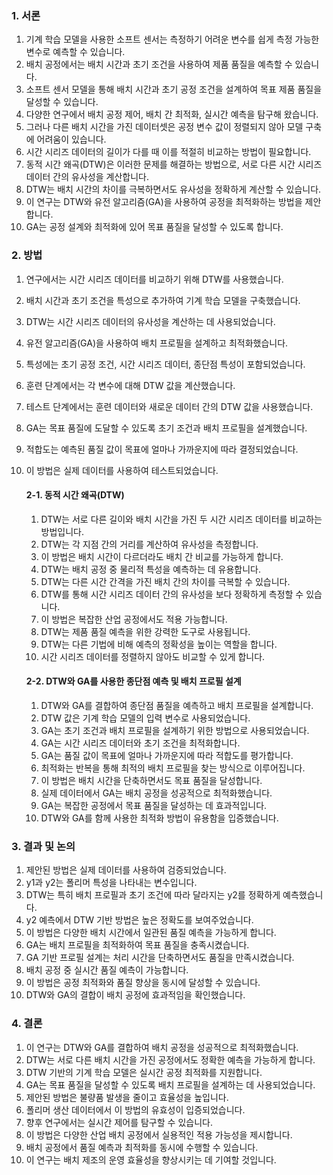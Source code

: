 ### 1. 서론
1.	기계 학습 모델을 사용한 소프트 센서는 측정하기 어려운 변수를 쉽게 측정 가능한 변수로 예측할 수 있습니다.
2.	배치 공정에서는 배치 시간과 초기 조건을 사용하여 제품 품질을 예측할 수 있습니다.
3.	소프트 센서 모델을 통해 배치 시간과 초기 공정 조건을 설계하여 목표 제품 품질을 달성할 수 있습니다.
4.	다양한 연구에서 배치 공정 제어, 배치 간 최적화, 실시간 예측을 탐구해 왔습니다.
5.	그러나 다른 배치 시간을 가진 데이터셋은 공정 변수 값이 정렬되지 않아 모델 구축에 어려움이 있습니다.
6.	시간 시리즈 데이터의 길이가 다를 때 이를 적절히 비교하는 방법이 필요합니다.
7.	동적 시간 왜곡(DTW)은 이러한 문제를 해결하는 방법으로, 서로 다른 시간 시리즈 데이터 간의 유사성을 계산합니다.
8.	DTW는 배치 시간의 차이를 극복하면서도 유사성을 정확하게 계산할 수 있습니다.
9.	이 연구는 DTW와 유전 알고리즘(GA)을 사용하여 공정을 최적화하는 방법을 제안합니다.
10.	GA는 공정 설계와 최적화에 있어 목표 품질을 달성할 수 있도록 합니다.

### 2. 방법
1.	연구에서는 시간 시리즈 데이터를 비교하기 위해 DTW를 사용했습니다.
2.	배치 시간과 초기 조건을 특성으로 추가하여 기계 학습 모델을 구축했습니다.
3.	DTW는 시간 시리즈 데이터의 유사성을 계산하는 데 사용되었습니다.
4.	유전 알고리즘(GA)을 사용하여 배치 프로필을 설계하고 최적화했습니다.
5.	특성에는 초기 공정 조건, 시간 시리즈 데이터, 종단점 특성이 포함되었습니다.
6.	훈련 단계에서는 각 변수에 대해 DTW 값을 계산했습니다.
7.	테스트 단계에서는 훈련 데이터와 새로운 데이터 간의 DTW 값을 사용했습니다.
8.	GA는 목표 품질에 도달할 수 있도록 초기 조건과 배치 프로필을 설계했습니다.
9.	적합도는 예측된 품질 값이 목표에 얼마나 가까운지에 따라 결정되었습니다.
10.	이 방법은 실제 데이터를 사용하여 테스트되었습니다.


    #### 2-1. 동적 시간 왜곡(DTW)
    1.	DTW는 서로 다른 길이와 배치 시간을 가진 두 시간 시리즈 데이터를 비교하는 방법입니다.
    2.	DTW는 각 지점 간의 거리를 계산하여 유사성을 측정합니다.
    3.	이 방법은 배치 시간이 다르더라도 배치 간 비교를 가능하게 합니다.
    4.	DTW는 배치 공정 중 물리적 특성을 예측하는 데 유용합니다.
    5.	DTW는 다른 시간 간격을 가진 배치 간의 차이를 극복할 수 있습니다.
    6.	DTW를 통해 시간 시리즈 데이터 간의 유사성을 보다 정확하게 측정할 수 있습니다.
    7.	이 방법은 복잡한 산업 공정에서도 적용 가능합니다.
    8.	DTW는 제품 품질 예측을 위한 강력한 도구로 사용됩니다.
    9.	DTW는 다른 기법에 비해 예측의 정확성을 높이는 역할을 합니다.
    10.	시간 시리즈 데이터를 정렬하지 않아도 비교할 수 있게 합니다.
    #### 2-2. DTW와 GA를 사용한 종단점 예측 및 배치 프로필 설계
    1.	DTW와 GA를 결합하여 종단점 품질을 예측하고 배치 프로필을 설계합니다.
    2.	DTW 값은 기계 학습 모델의 입력 변수로 사용되었습니다.
    3.	GA는 초기 조건과 배치 프로필을 설계하기 위한 방법으로 사용되었습니다.
    4.	GA는 시간 시리즈 데이터와 초기 조건을 최적화합니다.
    5.	GA는 품질 값이 목표에 얼마나 가까운지에 따라 적합도를 평가합니다.
    6.	최적화는 반복을 통해 최적의 배치 프로필을 찾는 방식으로 이루어집니다.
    7.	이 방법은 배치 시간을 단축하면서도 목표 품질을 달성합니다.
    8.	실제 데이터에서 GA는 배치 공정을 성공적으로 최적화했습니다.
    9.	GA는 복잡한 공정에서 목표 품질을 달성하는 데 효과적입니다.
    10.	DTW와 GA를 함께 사용한 최적화 방법이 유용함을 입증했습니다.




### 3. 결과 및 논의
1.	제안된 방법은 실제 데이터를 사용하여 검증되었습니다.
2.	y1과 y2는 폴리머 특성을 나타내는 변수입니다.
3.	DTW는 특히 배치 프로필과 초기 조건에 따라 달라지는 y2를 정확하게 예측했습니다.
4.	y2 예측에서 DTW 기반 방법은 높은 정확도를 보여주었습니다.
5.	이 방법은 다양한 배치 시간에서 일관된 품질 예측을 가능하게 합니다.
6.	GA는 배치 프로필을 최적화하여 목표 품질을 충족시켰습니다.
7.	GA 기반 프로필 설계는 처리 시간을 단축하면서도 품질을 만족시켰습니다.
8.	배치 공정 중 실시간 품질 예측이 가능합니다.
9.	이 방법은 공정 최적화와 품질 향상을 동시에 달성할 수 있습니다.
10.	DTW와 GA의 결합이 배치 공정에 효과적임을 확인했습니다.
### 4.  결론
1.	이 연구는 DTW와 GA를 결합하여 배치 공정을 성공적으로 최적화했습니다.
2.	DTW는 서로 다른 배치 시간을 가진 공정에서도 정확한 예측을 가능하게 합니다.
3.	DTW 기반의 기계 학습 모델은 실시간 공정 최적화를 지원합니다.
4.	GA는 목표 품질을 달성할 수 있도록 배치 프로필을 설계하는 데 사용되었습니다.
5.	제안된 방법은 불량품 발생을 줄이고 효율성을 높입니다.
6.	폴리머 생산 데이터에서 이 방법의 유효성이 입증되었습니다.
7.	향후 연구에서는 실시간 제어를 탐구할 수 있습니다.
8.	이 방법은 다양한 산업 배치 공정에서 실용적인 적용 가능성을 제시합니다.
9.	배치 공정에서 품질 예측과 최적화를 동시에 수행할 수 있습니다.
10.	이 연구는 배치 제조의 운영 효율성을 향상시키는 데 기여할 것입니다.

